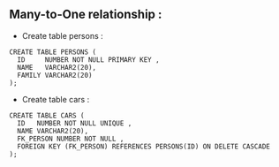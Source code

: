 ## Many-to-One relationship :

* Create table persons :
```oracle
CREATE TABLE PERSONS (
  ID     NUMBER NOT NULL PRIMARY KEY ,
  NAME   VARCHAR2(20),
  FAMILY VARCHAR2(20)
);
```

* Create table cars : 

```oracle
CREATE TABLE CARS (
  ID   NUMBER NOT NULL UNIQUE ,
  NAME VARCHAR2(20),
  FK_PERSON NUMBER NOT NULL ,
  FOREIGN KEY (FK_PERSON) REFERENCES PERSONS(ID) ON DELETE CASCADE
);
```